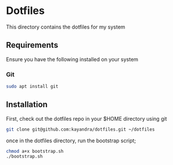 # Dotfiles

This directory contains the dotfiles for my system

## Requirements

Ensure you have the following installed on your system

### Git

```bash
sudo apt install git
```

## Installation

First, check out the dotfiles repo in your $HOME directory using git

```bash
git clone git@github.com:kayandra/dotfiles.git ~/dotfiles
```

once in the dotfiles directory, run the bootstrap script;

```bash
chmod a+x bootstrap.sh
./bootstrap.sh
```

<!--
```
chsh -s /home/linuxbrew/.linuxbrew/bin/zsh
``` -->
